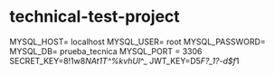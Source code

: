 # technical-test-project

MYSQL_HOST= localhost
MYSQL_USER= root
MYSQL_PASSWORD= 
MYSQL_DB= prueba_tecnica
MYSQL_PORT = 3306
SECRET_KEY=8!1w8*NAt1T^%kvhUI*^_
JWT_KEY=D5*F?_1?-d$f*1
